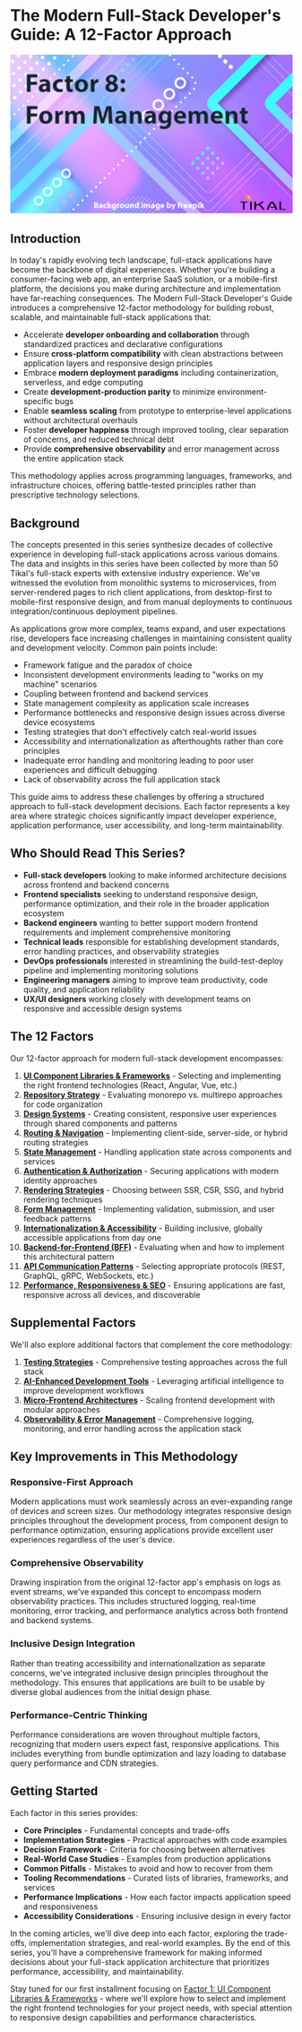 # The Modern Full-Stack Developer's Guide: A 12-Factor Approach
![cover](https://github.com/tikalk/full-Stack-12-factors/blob/main/images/factor8.png?raw=true)

## Introduction
In today's rapidly evolving tech landscape, full-stack applications have become the backbone of digital experiences. Whether you're building a consumer-facing web app, an enterprise SaaS solution, or a mobile-first platform, the decisions you make during architecture and implementation have far-reaching consequences. The Modern Full-Stack Developer's Guide introduces a comprehensive 12-factor methodology for building robust, scalable, and maintainable full-stack applications that:

- Accelerate **developer onboarding and collaboration** through standardized practices and declarative configurations
- Ensure **cross-platform compatibility** with clean abstractions between application layers and responsive design principles
- Embrace **modern deployment paradigms** including containerization, serverless, and edge computing
- Create **development-production parity** to minimize environment-specific bugs
- Enable **seamless scaling** from prototype to enterprise-level applications without architectural overhauls
- Foster **developer happiness** through improved tooling, clear separation of concerns, and reduced technical debt
- Provide **comprehensive observability** and error management across the entire application stack

This methodology applies across programming languages, frameworks, and infrastructure choices, offering battle-tested principles rather than prescriptive technology selections.

## Background
The concepts presented in this series synthesize decades of collective experience in developing full-stack applications across various domains. The data and insights in this series have been collected by more than 50 Tikal's full-stack experts with extensive industry experience. We've witnessed the evolution from monolithic systems to microservices, from server-rendered pages to rich client applications, from desktop-first to mobile-first responsive design, and from manual deployments to continuous integration/continuous deployment pipelines.

As applications grow more complex, teams expand, and user expectations rise, developers face increasing challenges in maintaining consistent quality and development velocity. Common pain points include:
- Framework fatigue and the paradox of choice
- Inconsistent development environments leading to "works on my machine" scenarios
- Coupling between frontend and backend services
- State management complexity as application scale increases
- Performance bottlenecks and responsive design issues across diverse device ecosystems
- Testing strategies that don't effectively catch real-world issues
- Accessibility and internationalization as afterthoughts rather than core principles
- Inadequate error handling and monitoring leading to poor user experiences and difficult debugging
- Lack of observability across the full application stack

This guide aims to address these challenges by offering a structured approach to full-stack development decisions. Each factor represents a key area where strategic choices significantly impact developer experience, application performance, user accessibility, and long-term maintainability.

## Who Should Read This Series?
- **Full-stack developers** looking to make informed architecture decisions across frontend and backend concerns
- **Frontend specialists** seeking to understand responsive design, performance optimization, and their role in the broader application ecosystem
- **Backend engineers** wanting to better support modern frontend requirements and implement comprehensive monitoring
- **Technical leads** responsible for establishing development standards, error handling practices, and observability strategies
- **DevOps professionals** interested in streamlining the build-test-deploy pipeline and implementing monitoring solutions
- **Engineering managers** aiming to improve team productivity, code quality, and application reliability
- **UX/UI designers** working closely with development teams on responsive and accessible design systems

## The 12 Factors
Our 12-factor approach for modern full-stack development encompasses:

1. **[UI Component Libraries & Frameworks](https://github.com/tikalk/full-Stack-12-factors/blob/main/articles/01-Factor-1.md)** - Selecting and implementing the right frontend technologies (React, Angular, Vue, etc.)
2. **[Repository Strategy](https://github.com/tikalk/full-Stack-12-factors/blob/main/articles/02-Factor-2.md)** - Evaluating monorepo vs. multirepo approaches for code organization
3. **[Design Systems](https://github.com/tikalk/full-Stack-12-factors/blob/main/articles/03-Factor-3.md)** - Creating consistent, responsive user experiences through shared components and patterns
4. **[Routing & Navigation](https://github.com/tikalk/full-Stack-12-factors/blob/main/articles/04-Factor-4.md)** - Implementing client-side, server-side, or hybrid routing strategies
5. **[State Management](https://github.com/tikalk/full-Stack-12-factors/blob/main/articles/05-Factor-5.md)** - Handling application state across components and services
6. **[Authentication & Authorization](https://github.com/tikalk/full-Stack-12-factors/blob/main/articles/06-Factor-6.md)** - Securing applications with modern identity approaches
7. **[Rendering Strategies](https://github.com/tikalk/full-Stack-12-factors/blob/main/articles/07-Factor-7.md)** - Choosing between SSR, CSR, SSG, and hybrid rendering techniques
8. **[Form Management](https://github.com/tikalk/full-Stack-12-factors/blob/main/articles/08-Factor-8.md)** - Implementing validation, submission, and user feedback patterns
9. **[Internationalization & Accessibility](https://github.com/tikalk/full-Stack-12-factors/blob/main/articles/09-Factor-9.md)** - Building inclusive, globally accessible applications from day one
10. **[Backend-for-Frontend (BFF)](https://github.com/tikalk/full-Stack-12-factors/blob/main/articles/10-Factor-10.md)** - Evaluating when and how to implement this architectural pattern
11. **[API Communication Patterns](https://github.com/tikalk/full-Stack-12-factors/blob/main/articles/11-Factor-11.md)** - Selecting appropriate protocols (REST, GraphQL, gRPC, WebSockets, etc.)
12. **[Performance, Responsiveness & SEO](https://github.com/tikalk/full-Stack-12-factors/blob/main/articles/12-Factor-12.md)** - Ensuring applications are fast, responsive across all devices, and discoverable

## Supplemental Factors
We'll also explore additional factors that complement the core methodology:

1. **[Testing Strategies](https://github.com/tikalk/full-Stack-12-factors/blob/main/articles/13-Supplemental-factor-1.md)** - Comprehensive testing approaches across the full stack
2. **[AI-Enhanced Development Tools](https://github.com/tikalk/full-Stack-12-factors/blob/main/articles/14-Supplemental-factor-2.md)** - Leveraging artificial intelligence to improve development workflows
3. **[Micro-Frontend Architectures](https://github.com/tikalk/full-Stack-12-factors/blob/main/articles/15-Supplemental-factor-3.md)** - Scaling frontend development with modular approaches
4. **[Observability & Error Management](https://github.com/tikalk/full-Stack-12-factors/blob/main/articles/16-Supplemental-factor-4.md)** - Comprehensive logging, monitoring, and error handling across the application stack

## Key Improvements in This Methodology

### Responsive-First Approach
Modern applications must work seamlessly across an ever-expanding range of devices and screen sizes. Our methodology integrates responsive design principles throughout the development process, from component design to performance optimization, ensuring applications provide excellent user experiences regardless of the user's device.

### Comprehensive Observability
Drawing inspiration from the original 12-factor app's emphasis on logs as event streams, we've expanded this concept to encompass modern observability practices. This includes structured logging, real-time monitoring, error tracking, and performance analytics across both frontend and backend systems.

### Inclusive Design Integration
Rather than treating accessibility and internationalization as separate concerns, we've integrated inclusive design principles throughout the methodology. This ensures that applications are built to be usable by diverse global audiences from the initial design phase.

### Performance-Centric Thinking
Performance considerations are woven throughout multiple factors, recognizing that modern users expect fast, responsive applications. This includes everything from bundle optimization and lazy loading to database query performance and CDN strategies.

## Getting Started

Each factor in this series provides:
- **Core Principles** - Fundamental concepts and trade-offs
- **Implementation Strategies** - Practical approaches with code examples
- **Decision Framework** - Criteria for choosing between alternatives
- **Real-World Case Studies** - Examples from production applications
- **Common Pitfalls** - Mistakes to avoid and how to recover from them
- **Tooling Recommendations** - Curated lists of libraries, frameworks, and services
- **Performance Implications** - How each factor impacts application speed and responsiveness
- **Accessibility Considerations** - Ensuring inclusive design in every factor

In the coming articles, we'll dive deep into each factor, exploring the trade-offs, implementation strategies, and real-world examples. By the end of this series, you'll have a comprehensive framework for making informed decisions about your full-stack application architecture that prioritizes performance, accessibility, and maintainability.

Stay tuned for our first installment focusing on [Factor 1: UI Component Libraries & Frameworks](https://github.com/tikalk/full-Stack-12-factors/blob/main/articles/01-Factor-1.md) - where we'll explore how to select and implement the right frontend technologies for your project needs, with special attention to responsive design capabilities and performance characteristics.